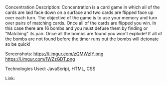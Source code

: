 Concentration
Description:  Concentration is a card game in which all of the cards are laid face down on a surface and two cards are flipped face up over each turn. 
The objective of the game is to use your memory and turn over pairs of matching cards. Once all of the cards are flipped you win.
In this case there are 16 bombs and you must defuse them by finding or "Matching" its pair. Once all the bombs are found you won't explode! If all of the bombs are not found before the timer runs out the bombs will detonate so be quick!

Screenshots: https://i.imgur.com/zQMWzIY.png https://i.imgur.com/1WZzGDT.png

Technologies Used: JavaScript, HTML, CSS

Link: 
